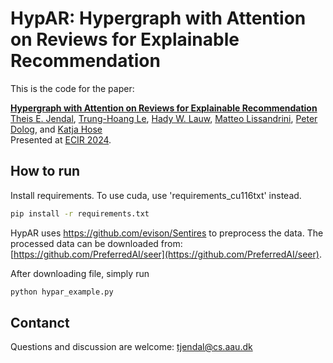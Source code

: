 # HypAR: Hypergraph with Attention on Reviews for Explainable Recommendation

This is the code for the paper:

**[Hypergraph with Attention on Reviews for Explainable Recommendation](https://www.ecir2024.org/accepted-paper/)**
<br>
[Theis E. Jendal](https://vbn.aau.dk/da/persons/141501), [Trung-Hoang Le](http://lthoang.com/), 
[Hady W. Lauw](http://www.hadylauw.com/), [Matteo Lissandrini](https://people.cs.aau.dk/~matteo/),
[Peter Dolog](https://peterdolog.wordpress.com), and [Katja Hose](https://homes.cs.aau.dk/~khose/About_me.html)
<br>
Presented at [ECIR 2024](https://www.ecir2024.org/).

## How to run
Install requirements. To use cuda, use 'requirements_cu116txt' instead.

```bash
pip install -r requirements.txt
```

HypAR uses https://github.com/evison/Sentires to preprocess the data. 
The processed data can be downloaded from: [https://github.com/PreferredAI/seer](https://github.com/PreferredAI/seer).

After downloading file, simply run
    
```bash
python hypar_example.py
```

## Contanct
Questions and discussion are welcome: [tjendal@cs.aau.dk](mailto:tjendal@cs.aau.dk)
